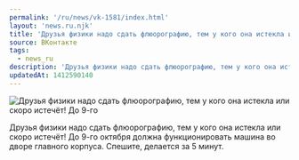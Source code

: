 ```yaml
---
permalink: '/ru/news/vk-1581/index.html'
layout: 'news.ru.njk'
title: 'Друзья физики надо сдать флюорографию, тем у кого она истекла или скоро истечёт! До 9-го октября'
source: ВКонтакте
tags:
  - news_ru
description: 'Друзья физики надо сдать флюорографию, тем у кого она истекла или скоро истечёт! До 9-го'
updatedAt: 1412590140
---
```

![Друзья физики надо сдать флюорографию, тем у кого она истекла или скоро истечёт! До 9-го](https://sun9-28.userapi.com/impf/c624617/v624617898/331f/ngObl-SMuE8.jpg?size=533x480&quality=96&proxy=1&sign=e40650bd03dfeb8a47e138307106877b&c_uniq_tag=9mTbfHS10wJn6dZeOzK7IQ2ktid77bcmRHkZievfXxI&type=album)

Друзья физики надо сдать флюорографию, тем у кого она истекла или скоро истечёт!
До 9-го октября должна функционировать машина во дворе главного корпуса. Спешите, делается за 5 минут.
